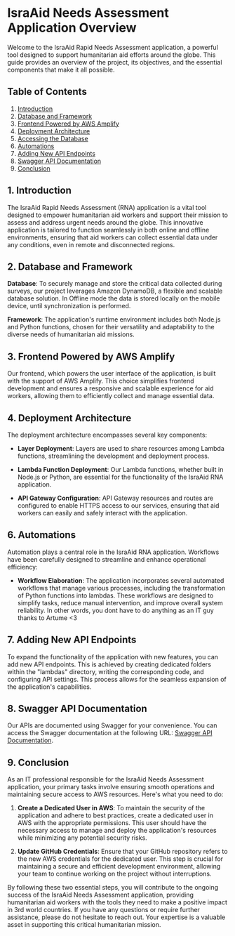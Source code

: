# IsraAid Needs Assessment Application Overview

Welcome to the IsraAid Rapid Needs Assessment application, a powerful tool designed to support humanitarian aid efforts around the globe. This guide provides an overview of the project, its objectives, and the essential components that make it all possible.

## Table of Contents

1. [Introduction](#introduction)
2. [Database and Framework](#database-and-framework)
3. [Frontend Powered by AWS Amplify](#frontend-powered-by-aws-amplify)
4. [Deployment Architecture](#deployment-architecture)
5. [Accessing the Database](#accessing-the-database)
6. [Automations](#automations)
7. [Adding New API Endpoints](#adding-new-api-endpoints)
8. [Swagger API Documentation](#swagger-api-documentation)
9. [Conclusion](#conclusion)

## 1. Introduction

The IsraAid Rapid Needs Assessment (RNA) application is a vital tool designed to empower humanitarian aid workers and support their mission to assess and address urgent needs around the globe. This innovative application is tailored to function seamlessly in both online and offline environments, ensuring that aid workers can collect essential data under any conditions, even in remote and disconnected regions.

## 2. Database and Framework

**Database**: To securely manage and store the critical data collected during surveys, our project leverages Amazon DynamoDB, a flexible and scalable database solution. In Offline mode the data is stored locally on the mobile device, until synchronization is performed.

**Framework**: The application's runtime environment includes both Node.js and Python functions, chosen for their versatility and adaptability to the diverse needs of humanitarian aid missions.

## 3. Frontend Powered by AWS Amplify

Our frontend, which powers the user interface of the application, is built with the support of AWS Amplify. This choice simplifies frontend development and ensures a responsive and scalable experience for aid workers, allowing them to efficiently collect and manage essential data.

## 4. Deployment Architecture

The deployment architecture encompasses several key components:

- **Layer Deployment**: Layers are used to share resources among Lambda functions, streamlining the development and deployment process.

- **Lambda Function Deployment**: Our Lambda functions, whether built in Node.js or Python, are essential for the functionality of the IsraAid RNA application.

- **API Gateway Configuration**: API Gateway resources and routes are configured to enable HTTPS access to our services, ensuring that aid workers can easily and safely interact with the application.

## 6. Automations

Automation plays a central role in the IsraAid RNA application. Workflows have been carefully designed to streamline and enhance operational efficiency:

- **Workflow Elaboration**: The application incorporates several automated workflows that manage various processes, including the transformation of Python functions into lambdas. These workflows are designed to simplify tasks, reduce manual intervention, and improve overall system reliability. In other words, you dont have to do anything as an IT guy thanks to Artume <3

## 7. Adding New API Endpoints

To expand the functionality of the application with new features, you can add new API endpoints. This is achieved by creating dedicated folders within the "lambdas" directory, writing the corresponding code, and configuring API settings. This process allows for the seamless expansion of the application's capabilities.

## 8. Swagger API Documentation

Our APIs are documented using Swagger for your convenience. You can access the Swagger documentation at the following URL: [Swagger API Documentation](https://dom6b8ltd7.execute-api.eu-north-1.amazonaws.com/IsraAid/api-docs/).

## 9. Conclusion

As an IT professional responsible for the IsraAid Needs Assessment application, your primary tasks involve ensuring smooth operations and maintaining secure access to AWS resources. Here's what you need to do:

1. **Create a Dedicated User in AWS**: To maintain the security of the application and adhere to best practices, create a dedicated user in AWS with the appropriate permissions. This user should have the necessary access to manage and deploy the application's resources while minimizing any potential security risks.

2. **Update GitHub Credentials**: Ensure that your GitHub repository refers to the new AWS credentials for the dedicated user. This step is crucial for maintaining a secure and efficient development environment, allowing your team to continue working on the project without interruptions.

By following these two essential steps, you will contribute to the ongoing success of the IsraAid Needs Assessment application, providing humanitarian aid workers with the tools they need to make a positive impact in 3rd world countries. If you have any questions or require further assistance, please do not hesitate to reach out. Your expertise is a valuable asset in supporting this critical humanitarian mission.






